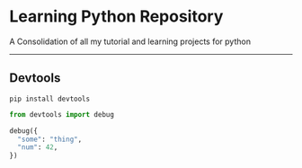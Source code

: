 # Learning Python Repository

A Consolidation of all my tutorial and learning projects for python

---

## Devtools

`pip install devtools`

```python
from devtools import debug

debug({
  "some": "thing",
  "num": 42,
})
```
